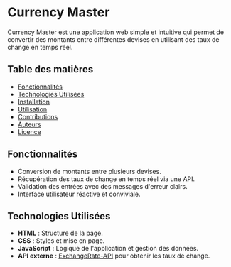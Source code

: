 # Currency Master

Currency Master est une application web simple et intuitive qui permet de convertir des montants entre différentes devises en utilisant des taux de change en temps réel.

## Table des matières
- [Fonctionnalités](#fonctionnalités)
- [Technologies Utilisées](#technologies-utilisées)
- [Installation](#installation)
- [Utilisation](#utilisation)
- [Contributions](#contributions)
- [Auteurs](#auteurs)
- [Licence](#licence)

## Fonctionnalités

- Conversion de montants entre plusieurs devises.
- Récupération des taux de change en temps réel via une API.
- Validation des entrées avec des messages d'erreur clairs.
- Interface utilisateur réactive et conviviale.

## Technologies Utilisées

- **HTML** : Structure de la page.
- **CSS** : Styles et mise en page.
- **JavaScript** : Logique de l'application et gestion des données.
- **API externe** : [ExchangeRate-API](https://www.exchangerate-api.com/) pour obtenir les taux de change.
